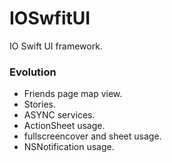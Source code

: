 # IOSwfitUI

IO Swift UI framework.

### Evolution
- Friends page map view.
- Stories.
- ASYNC services.
- ActionSheet usage.
- fullscreencover and sheet usage.
- NSNotification usage.
